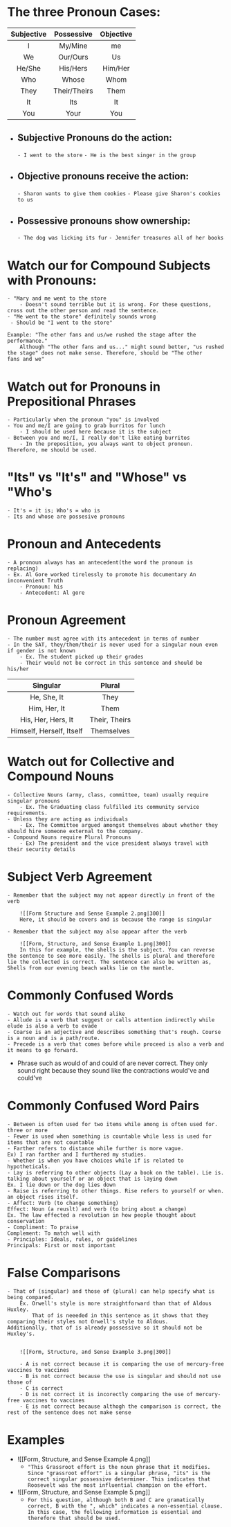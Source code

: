 # The three Pronoun Cases:

| Subjective |  Possessive  | Objective |
| :--------: | :----------: | :-------: |
|     I      |   My/Mine    |    me     |
|     We     |   Our/Ours   |    Us     |
|   He/She   |   His/Hers   |  Him/Her  |
|    Who     |    Whose     |   Whom    |
|    They    | Their/Theirs |   Them    |
|     It     |     Its      |    It     |
|    You     |     Your     |    You    |

- ## Subjective Pronouns do the action:
	`- I went to the store`
	`- He is the best singer in the group`
- ## Objective pronouns receive the action:
	`- Sharon wants to give them cookies`
	`- Please give Sharon's cookies to us`
- ## Possessive pronouns show ownership:
	`- The dog was licking its fur`
	`- Jennifer treasures all of her books`
	
	 
# Watch our for Compound Subjects with Pronouns:
	- "Mary and me went to the store
		- Doesn't sound terrible but it is wrong. For these questions,             cross out the other person and read the sentence.
	- "Me went to the store" definitely sounds wrong
	 - Should be "I went to the store"

	Example: "The other fans and us/we rushed the stage after the              performance."
		Although "The other fans and us..." might sound better, "us rushed        the stage" does not make sense. Therefore, should be "The other            fans and we"


# Watch out for Pronouns in Prepositional Phrases
	- Particularly when the pronoun "you" is involved
	- You and me/I are going to grab burritos for lunch
		- I should be used here because it is the subject
	- Between you and me/I, I really don't like eating burritos
		- In the preposition, you always want to object pronoun.                  Therefore, me should be used.


# "Its" vs "It's" and "Whose" vs "Who's
	- It's = it is; Who's = who is
	- Its and whose are possesive pronouns


# Pronoun and Antecedents
	- A pronoun always has an antecedent(the word the pronoun is replacing)
	- Ex. Al Gore worked tirelessly to promote his documentary An             inconvenient Truth
		- Pronoun: his
		- Antecedent: Al gore


# Pronoun Agreement
	- The number must agree with its antecedent in terms of number
	- In the SAT, they/them/their is never used for a singular noun even         if gender is not known
		- Ex. The student picked up their grades
		- Their would not be correct in this sentence and should be his/her

|         Singular         |    Plural     |
| :----------------------: | :-----------: |
|       He, She, It        |     They      |
|       Him, Her, It       |     Them      |
|    His, Her, Hers, It    | Their, Theirs |
| Himself, Herself, Itself |  Themselves   |


# Watch out for Collective and Compound Nouns
	- Collective Nouns (army, class, committee, team) usually require            singular pronouns
		- Ex. The Graduating class fulfilled its community service                       requirements.
	- Unless they are acting as individuals
		- Ex. The Committee argued amongst themselves about whether they            should hire someone external to the company.
	- Compound Nouns require Plural Pronouns
		- Ex) The president and the vice president always travel with                    their security details

# Subject Verb Agreement
	- Remember that the subject may not appear directly in front of the          verb
	
		![[Form Structure and Sense Example 2.png|300]]
		Here, it should be covers and is because the range is singular

	- Remember that the subject may also appear after the verb
	
		![[Form, Structure, and Sense Example 1.png|300]]
		In this for example, the shells is the subject. You can reverse the sentence to see more easily. The shells is plural and therefore lie the collected is correct. The sentence can also be written as, Shells from our evening beach walks lie on the mantle.


# Commonly Confused Words
	- Watch out for words that sound alike
	- Allude is a verb that suggest or calls attention indirectly while        elude is also a verb to evade
	- Coarse is an adjective and describes something that's rough. Course        is a noun and is a path/route.
	- Precede is a verb that comes before while proceed is also a verb and       it means to go forward.
- Phrase such as would of and could of are never correct. They only sound right because they sound like the contractions would've and could've


# Commonly Confused Word Pairs
	- Between is often used for two items while among is often used for.         three or more 
	- Fewer is used when something is countable while less is used for           items that are not countable
	- Farther refers to distance while further is more vague.                    Ex) I ran farther and I furthered my studies.
	- Whether is when you have choices while if is related to                    hypotheticals.
	- Lay is referring to other objects (Lay a book on the table). Lie is.       talking about yourself or an object that is laying down                    Ex. I lie down or the dog lies down
	- Raise is referring to other things. Rise refers to yourself or when.       an object rises itself.
	- Affect: Verb (to change something)                                         Effect: Noun (a reuslt) and verb (to bring about a change)                 Ex. The law effected a revolution in how people thought about              conservation
	- Compliment: To praise                                                      Complement: To match well with
	- Principles: Ideals, rules, or guidelines                                   Principals: First or most important


# False Comparisons
	- That of (singular) and those of (plural) can help specify what is          being compared.
		Ex. Orwell's style is more straightforward than that of Aldous             Huxley.
			That of is neeeded in this sentence as it shows that they                  comparing their styles not Orwell's style to Aldous.                       Additionally, that of is already possessive so it should not be            Huxley's.

	
		![[Form, Structure, and Sense Example 3.png|300]]

		- A is not correct because it is comparing the use of mercury-free         vaccines to vaccines
		- B is not correct because the use is singular and should not use         those of
		- C is correct
		- D is not correct it is incorectly comparing the use of mercury-         free vaccines to vaccines
		- E is not correct because althogh the comparison is correct, the         rest of the sentence does not make sense


# Examples

- ![[Form, Structure, and Sense Example 4.png]]
	- `"This Grassroot effort is the noun phrase that it modifies. Since "grassroot effort" is a singular phrase, "its" is the correct singular possessive determiner. This indicates that Roosevelt was the most influential champion on the effort.`
- ![[Form, Structure, and Sense Example 5.png]]
	- `For this question, although both B and C are gramatically correct, B with the ", which" indicates a non-essential clause. In this case, the following information is essential and therefore that should be used.`